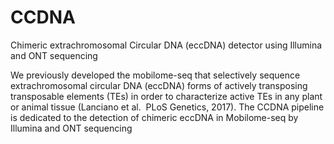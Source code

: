 # CCDNA
Chimeric extrachromosomal Circular DNA (eccDNA) detector using Illumina and ONT sequencing

We previously developed the mobilome-seq that selectively sequence extrachromosomal circular DNA (eccDNA) forms of actively transposing transposable elements (TEs) in order to characterize active TEs in any plant or animal tissue (Lanciano et al.  PLoS Genetics, 2017).
The CCDNA pipeline is dedicated to the detection of chimeric eccDNA in Mobilome-seq by Illumina and ONT sequencing
